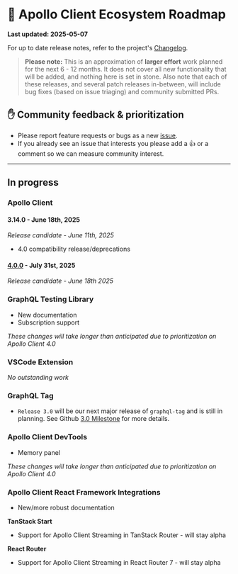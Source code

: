 # 🔮 Apollo Client Ecosystem Roadmap

**Last updated: 2025-05-07**

For up to date release notes, refer to the project's [Changelog](https://github.com/apollographql/apollo-client/blob/main/CHANGELOG.md).

> **Please note:** This is an approximation of **larger effort** work planned for the next 6 - 12 months. It does not cover all new functionality that will be added, and nothing here is set in stone. Also note that each of these releases, and several patch releases in-between, will include bug fixes (based on issue triaging) and community submitted PRs.

## ✋ Community feedback & prioritization

- Please report feature requests or bugs as a new [issue](https://github.com/apollographql/apollo-client/issues/new/choose).
- If you already see an issue that interests you please add a 👍 or a comment so we can measure community interest.

---

## In progress

### Apollo Client

#### 3.14.0 - June 18th, 2025
_Release candidate - June 11th, 2025_

- 4.0 compatibility release/deprecations

#### [4.0.0](https://github.com/apollographql/apollo-client/milestone/31) - July 31st, 2025
_Release candidate - June 18th 2025_

### GraphQL Testing Library

- New documentation
- Subscription support

_These changes will take longer than anticipated due to prioritization on Apollo Client 4.0_

### VSCode Extension

_No outstanding work_

### GraphQL Tag

- `Release 3.0` will be our next major release of `graphql-tag` and is still in planning. See Github [3.0 Milestone](https://github.com/apollographql/graphql-tag/milestone/3) for more details.

### Apollo Client DevTools

- Memory panel

_These changes will take longer than anticipated due to prioritization on Apollo Client 4.0_

### Apollo Client React Framework Integrations

- New/more robust documentation

**TanStack Start**
- Support for Apollo Client Streaming in TanStack Router - will stay alpha

**React Router**
- Support for Apollo Client Streaming in React Router 7 - will stay alpha
